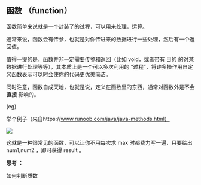 ## 函数 （function）

函数简单来说就是一个封装了的过程，可以用来处理，运算。

通常来说，函数会有传参，也就是对你传进来的数据进行一些处理，然后有一个返回值。

值得一提的是，函数并非一定需要传参和返回（比如 void，或者带有 目的 的对某数据进行处理等等），其本质上是一个可以多次利用的 “过程”，将许多操作用自定义函数表示可以时会使你的代码更优美简洁。

同时注意，函数自成天地，也就是说，定义在函数里的东西，通常对函数外是不会 **直接** 影响的。

(eg)

举个例子（来自https://www.runoob.com/java/java-methods.html）

![](https://www.runoob.com/wp-content/uploads/2013/12/D53C92B3-9643-4871-8A72-33D491299653.jpg)

这就是一种很常见的函数，可以让你不用每次求 max 时都费力写一遍，只要给出 num1,num2 ，即可获得 result 。



**思考 ：**

如何判断质数

